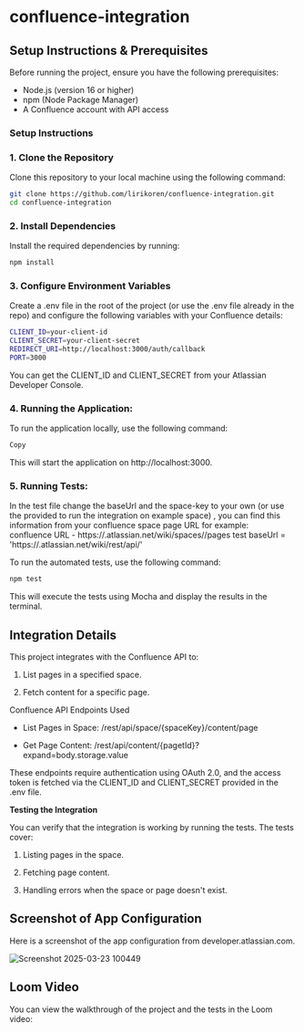 # confluence-integration
## Setup Instructions & Prerequisites

Before running the project, ensure you have the following prerequisites:

- Node.js (version 16 or higher)
- npm (Node Package Manager)
- A Confluence account with API access

### Setup Instructions

### 1. Clone the Repository

Clone this repository to your local machine using the following command:

```bash
git clone https://github.com/lirikoren/confluence-integration.git
cd confluence-integration
```
### 2. Install Dependencies

Install the required dependencies by running:

```bash
npm install
```

### 3. Configure Environment Variables
Create a .env file in the root of the project (or use the .env file already in the repo) and configure the following variables with your Confluence details:
```bash
CLIENT_ID=your-client-id
CLIENT_SECRET=your-client-secret
REDIRECT_URI=http://localhost:3000/auth/callback
PORT=3000
```
You can get the CLIENT_ID and CLIENT_SECRET from your Atlassian Developer Console.

### 4. Running the Application:
To run the application locally, use the following command:

```bash
Copy
```
This will start the application on http://localhost:3000.

### 5. Running Tests:
In the test file change the baseUrl and the space-key to your own (or use the provided to run the integration on example space) , you can find this information from your confluence space page URL 
for example:  
   confluence URL - https://<your-domain>.atlassian.net/wiki/spaces/<space-key>/pages
   test baseUrl = 'https://<your-domain>.atlassian.net/wiki/rest/api/'
   
To run the automated tests, use the following command:
```bash
npm test
```
This will execute the tests using Mocha and display the results in the terminal.

## Integration Details


This project integrates with the Confluence API to:

   1. List pages in a specified space.

   2. Fetch content for a specific page.

Confluence API Endpoints Used
   * List Pages in Space: /rest/api/space/{spaceKey}/content/page

   * Get Page Content: /rest/api/content/{pagetId}?expand=body.storage.value

These endpoints require authentication using OAuth 2.0, and the access token is fetched via the CLIENT_ID and CLIENT_SECRET provided in the .env file.

**Testing the Integration**

You can verify that the integration is working by running the tests. The tests cover:

   1. Listing pages in the space.

   2. Fetching page content.

   3. Handling errors when the space or page doesn't exist.
      

## Screenshot of App Configuration


Here is a screenshot of the app configuration from developer.atlassian.com.

![Screenshot 2025-03-23 100449](https://github.com/user-attachments/assets/3c815ac1-6eb2-4adb-8171-6939231d9da0)


##  Loom Video

You can view the walkthrough of the project and the tests in the Loom video:
